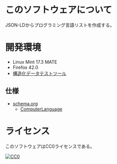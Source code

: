 # このソフトウェアについて

JSON-LDからプログラミング言語リストを作成する。

# 開発環境

* Linux Mint 17.3 MATE
* Firefox 42.0
* [構造化データテストツール](https://search.google.com/structured-data/testing-tool?hl=ja)

## 仕様

* [schema.org](https://schema.org)
	* [ComputerLanguage](https://schema.org/ComputerLanguage)

# ライセンス #

このソフトウェアはCC0ライセンスである。

[![CC0](http://i.creativecommons.org/p/zero/1.0/88x31.png "CC0")](http://creativecommons.org/publicdomain/zero/1.0/deed.ja)

